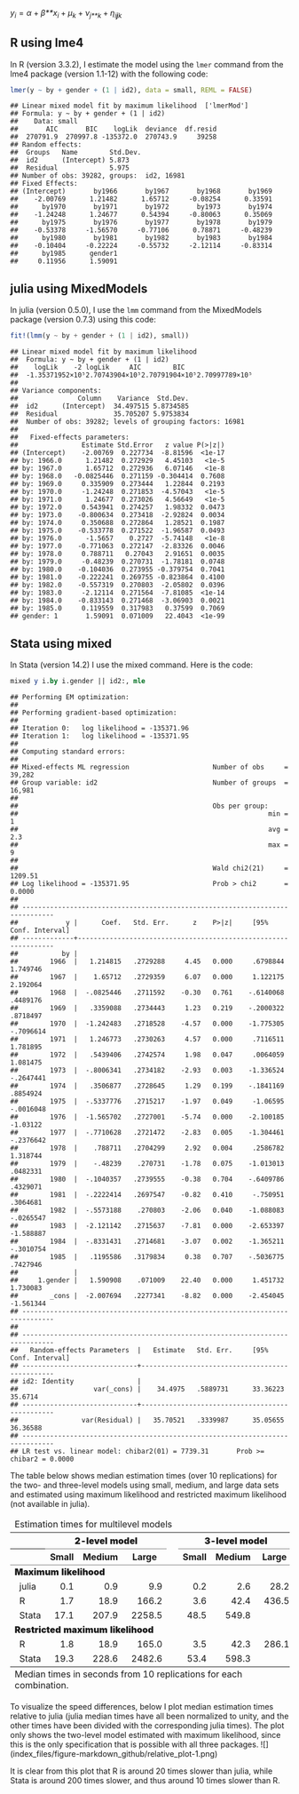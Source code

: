 *y*<sub>*i*</sub> = *α* + *β**x*<sub>*i*</sub> + *μ*<sub>*k*</sub> + *ν*<sub>*j**k*</sub> + *η*<sub>*i**j**k*</sub>

R using lme4
------------

In R (version 3.3.2), I estimate the model using the `lmer` command from the lme4 package (version 1.1-12) with the following code:

``` r
lmer(y ~ by + gender + (1 | id2), data = small, REML = FALSE)
```

    ## Linear mixed model fit by maximum likelihood  ['lmerMod']
    ## Formula: y ~ by + gender + (1 | id2)
    ##    Data: small
    ##       AIC       BIC    logLik  deviance  df.resid 
    ##  270791.9  270997.8 -135372.0  270743.9     39258 
    ## Random effects:
    ##  Groups   Name        Std.Dev.
    ##  id2      (Intercept) 5.873   
    ##  Residual             5.975   
    ## Number of obs: 39282, groups:  id2, 16981
    ## Fixed Effects:
    ## (Intercept)       by1966       by1967       by1968       by1969  
    ##    -2.00769      1.21482      1.65712     -0.08254      0.33591  
    ##      by1970       by1971       by1972       by1973       by1974  
    ##    -1.24248      1.24677      0.54394     -0.80063      0.35069  
    ##      by1975       by1976       by1977       by1978       by1979  
    ##    -0.53378     -1.56570     -0.77106      0.78871     -0.48239  
    ##      by1980       by1981       by1982       by1983       by1984  
    ##    -0.10404     -0.22224     -0.55732     -2.12114     -0.83314  
    ##      by1985      gender1  
    ##     0.11956      1.59091

julia using MixedModels
-----------------------

In julia (version 0.5.0), I use the `lmm` command from the MixedModels package (version 0.7.3) using this code:

``` julia
fit!(lmm(y ~ by + gender + (1 | id2), small))
```

    ## Linear mixed model fit by maximum likelihood
    ##  Formula: y ~ by + gender + (1 | id2)
    ##    logLik    -2 logLik     AIC        BIC    
    ##  -1.35371952×10⁵2.70743904×10⁵2.70791904×10⁵2.70997789×10⁵
    ## 
    ## Variance components:
    ##               Column    Variance  Std.Dev. 
    ##  id2      (Intercept)  34.497515 5.8734585
    ##  Residual              35.705207 5.9753834
    ##  Number of obs: 39282; levels of grouping factors: 16981
    ## 
    ##   Fixed-effects parameters:
    ##                Estimate Std.Error   z value P(>|z|)
    ## (Intercept)    -2.00769  0.227734  -8.81596  <1e-17
    ## by: 1966.0      1.21482  0.272929   4.45103   <1e-5
    ## by: 1967.0      1.65712  0.272936   6.07146   <1e-8
    ## by: 1968.0   -0.0825446  0.271159 -0.304414  0.7608
    ## by: 1969.0     0.335909  0.273444   1.22844  0.2193
    ## by: 1970.0     -1.24248  0.271853  -4.57043   <1e-5
    ## by: 1971.0      1.24677  0.273026   4.56649   <1e-5
    ## by: 1972.0     0.543941  0.274257   1.98332  0.0473
    ## by: 1973.0    -0.800634  0.273418  -2.92824  0.0034
    ## by: 1974.0     0.350688  0.272864   1.28521  0.1987
    ## by: 1975.0    -0.533778  0.271522  -1.96587  0.0493
    ## by: 1976.0      -1.5657    0.2727  -5.74148   <1e-8
    ## by: 1977.0    -0.771063  0.272147  -2.83326  0.0046
    ## by: 1978.0     0.788711   0.27043   2.91651  0.0035
    ## by: 1979.0     -0.48239  0.270731  -1.78181  0.0748
    ## by: 1980.0    -0.104036  0.273955 -0.379754  0.7041
    ## by: 1981.0    -0.222241  0.269755 -0.823864  0.4100
    ## by: 1982.0    -0.557319  0.270803  -2.05802  0.0396
    ## by: 1983.0     -2.12114  0.271564  -7.81085  <1e-14
    ## by: 1984.0    -0.833143  0.271468  -3.06903  0.0021
    ## by: 1985.0     0.119559  0.317983   0.37599  0.7069
    ## gender: 1       1.59091  0.071009   22.4043  <1e-99

Stata using mixed
-----------------

In Stata (version 14.2) I use the mixed command. Here is the code:

``` stata
mixed y i.by i.gender || id2:, mle
```

    ## Performing EM optimization: 
    ## 
    ## Performing gradient-based optimization: 
    ## 
    ## Iteration 0:   log likelihood = -135371.96  
    ## Iteration 1:   log likelihood = -135371.95  
    ## 
    ## Computing standard errors:
    ## 
    ## Mixed-effects ML regression                     Number of obs     =     39,282
    ## Group variable: id2                             Number of groups  =     16,981
    ## 
    ##                                                 Obs per group:
    ##                                                               min =          1
    ##                                                               avg =        2.3
    ##                                                               max =          9
    ## 
    ##                                                 Wald chi2(21)     =    1209.51
    ## Log likelihood = -135371.95                     Prob > chi2       =     0.0000
    ## 
    ## ------------------------------------------------------------------------------
    ##            y |      Coef.   Std. Err.      z    P>|z|     [95% Conf. Interval]
    ## -------------+----------------------------------------------------------------
    ##           by |
    ##        1966  |   1.214815   .2729288     4.45   0.000     .6798844    1.749746
    ##        1967  |    1.65712   .2729359     6.07   0.000     1.122175    2.192064
    ##        1968  |  -.0825446   .2711592    -0.30   0.761    -.6140068    .4489176
    ##        1969  |   .3359088   .2734443     1.23   0.219    -.2000322    .8718497
    ##        1970  |  -1.242483   .2718528    -4.57   0.000    -1.775305   -.7096614
    ##        1971  |   1.246773   .2730263     4.57   0.000     .7116511    1.781895
    ##        1972  |   .5439406   .2742574     1.98   0.047     .0064059    1.081475
    ##        1973  |  -.8006341   .2734182    -2.93   0.003    -1.336524   -.2647441
    ##        1974  |   .3506877   .2728645     1.29   0.199    -.1841169    .8854924
    ##        1975  |  -.5337776   .2715217    -1.97   0.049     -1.06595   -.0016048
    ##        1976  |  -1.565702   .2727001    -5.74   0.000    -2.100185    -1.03122
    ##        1977  |  -.7710628   .2721472    -2.83   0.005    -1.304461   -.2376642
    ##        1978  |    .788711   .2704299     2.92   0.004     .2586782    1.318744
    ##        1979  |    -.48239    .270731    -1.78   0.075    -1.013013    .0482331
    ##        1980  |  -.1040357   .2739555    -0.38   0.704    -.6409786    .4329071
    ##        1981  |  -.2222414   .2697547    -0.82   0.410     -.750951    .3064681
    ##        1982  |  -.5573188    .270803    -2.06   0.040    -1.088083   -.0265547
    ##        1983  |  -2.121142   .2715637    -7.81   0.000    -2.653397   -1.588887
    ##        1984  |  -.8331431   .2714681    -3.07   0.002    -1.365211   -.3010754
    ##        1985  |   .1195586   .3179834     0.38   0.707    -.5036775    .7427946
    ##              |
    ##     1.gender |   1.590908    .071009    22.40   0.000     1.451732    1.730083
    ##        _cons |  -2.007694   .2277341    -8.82   0.000    -2.454045   -1.561344
    ## ------------------------------------------------------------------------------
    ## 
    ## ------------------------------------------------------------------------------
    ##   Random-effects Parameters  |   Estimate   Std. Err.     [95% Conf. Interval]
    ## -----------------------------+------------------------------------------------
    ## id2: Identity                |
    ##                   var(_cons) |    34.4975   .5889731      33.36223     35.6714
    ## -----------------------------+------------------------------------------------
    ##                var(Residual) |   35.70521   .3339987      35.05655    36.36588
    ## ------------------------------------------------------------------------------
    ## LR test vs. linear model: chibar2(01) = 7739.31       Prob >= chibar2 = 0.0000

The table below shows median estimation times (over 10 replications) for the two- and three-level models using small, medium, and large data sets and estimated using maximum likelihood and restricted maximum likelihood (not available in julia).
<table class="gmisc_table" style="border-collapse: collapse; margin-top: 1em; margin-bottom: 1em;">
<thead>
<tr>
<td colspan="8" style="text-align: left;">
Estimation times for multilevel models
</td>
</tr>
<tr>
<th style="border-top: 2px solid grey;">
</th>
<th colspan="3" style="font-weight: 900; border-bottom: 1px solid grey; border-top: 2px solid grey; text-align: center;">
2-level model
</th>
<th style="border-top: 2px solid grey;; border-bottom: hidden;">
 
</th>
<th colspan="3" style="font-weight: 900; border-bottom: 1px solid grey; border-top: 2px solid grey; text-align: center;">
3-level model
</th>
</tr>
<tr>
<th style="border-bottom: 1px solid grey;">
</th>
<th style="border-bottom: 1px solid grey; text-align: center;">
Small
</th>
<th style="border-bottom: 1px solid grey; text-align: center;">
Medium
</th>
<th style="border-bottom: 1px solid grey; text-align: center;">
Large
</th>
<th style="border-bottom: 1px solid grey;" colspan="1">
 
</th>
<th style="border-bottom: 1px solid grey; text-align: center;">
Small
</th>
<th style="border-bottom: 1px solid grey; text-align: center;">
Medium
</th>
<th style="border-bottom: 1px solid grey; text-align: center;">
Large
</th>
</tr>
</thead>
<tbody>
<tr>
<td colspan="8" style="font-weight: 900;">
Maximum likelihood
</td>
</tr>
<tr>
<td style="text-align: left;">
  julia
</td>
<td style="padding-left: 1em; padding-right: .5em; text-align: right;">
0.1
</td>
<td style="padding-left: 1em; padding-right: .5em; text-align: right;">
0.9
</td>
<td style="padding-left: 1em; padding-right: .5em; text-align: right;">
9.9
</td>
<td style colspan="1">
 
</td>
<td style="padding-left: 1em; padding-right: .5em; text-align: right;">
0.2
</td>
<td style="padding-left: 1em; padding-right: .5em; text-align: right;">
2.6
</td>
<td style="padding-left: 1em; padding-right: .5em; text-align: right;">
28.2
</td>
</tr>
<tr>
<td style="text-align: left;">
  R
</td>
<td style="padding-left: 1em; padding-right: .5em; text-align: right;">
1.7
</td>
<td style="padding-left: 1em; padding-right: .5em; text-align: right;">
18.9
</td>
<td style="padding-left: 1em; padding-right: .5em; text-align: right;">
166.2
</td>
<td style colspan="1">
 
</td>
<td style="padding-left: 1em; padding-right: .5em; text-align: right;">
3.6
</td>
<td style="padding-left: 1em; padding-right: .5em; text-align: right;">
42.4
</td>
<td style="padding-left: 1em; padding-right: .5em; text-align: right;">
436.5
</td>
</tr>
<tr>
<td style="text-align: left;">
  Stata
</td>
<td style="padding-left: 1em; padding-right: .5em; text-align: right;">
17.1
</td>
<td style="padding-left: 1em; padding-right: .5em; text-align: right;">
207.9
</td>
<td style="padding-left: 1em; padding-right: .5em; text-align: right;">
2258.5
</td>
<td style colspan="1">
 
</td>
<td style="padding-left: 1em; padding-right: .5em; text-align: right;">
48.5
</td>
<td style="padding-left: 1em; padding-right: .5em; text-align: right;">
549.8
</td>
<td style="padding-left: 1em; padding-right: .5em; text-align: right;">
</td>
</tr>
<tr>
<td colspan="8" style="font-weight: 900;">
Restricted maximum likelihood
</td>
</tr>
<tr>
<td style="text-align: left;">
  R
</td>
<td style="padding-left: 1em; padding-right: .5em; text-align: right;">
1.8
</td>
<td style="padding-left: 1em; padding-right: .5em; text-align: right;">
18.9
</td>
<td style="padding-left: 1em; padding-right: .5em; text-align: right;">
165.0
</td>
<td style colspan="1">
 
</td>
<td style="padding-left: 1em; padding-right: .5em; text-align: right;">
3.5
</td>
<td style="padding-left: 1em; padding-right: .5em; text-align: right;">
42.3
</td>
<td style="padding-left: 1em; padding-right: .5em; text-align: right;">
286.1
</td>
</tr>
<tr>
<td style="border-bottom: 2px solid grey; text-align: left;">
  Stata
</td>
<td style="padding-left: 1em; padding-right: .5em; border-bottom: 2px solid grey; text-align: right;">
19.3
</td>
<td style="padding-left: 1em; padding-right: .5em; border-bottom: 2px solid grey; text-align: right;">
228.6
</td>
<td style="padding-left: 1em; padding-right: .5em; border-bottom: 2px solid grey; text-align: right;">
2482.6
</td>
<td style="border-bottom: 2px solid grey;" colspan="1">
 
</td>
<td style="padding-left: 1em; padding-right: .5em; border-bottom: 2px solid grey; text-align: right;">
53.4
</td>
<td style="padding-left: 1em; padding-right: .5em; border-bottom: 2px solid grey; text-align: right;">
598.3
</td>
<td style="padding-left: 1em; padding-right: .5em; border-bottom: 2px solid grey; text-align: right;">
</td>
</tr>
</tbody>
<tfoot>
<tr>
<td colspan="8">
Median times in seconds from 10 replications for each combination.
</td>
</tr>
</tfoot>
</table>
To visualize the speed differences, below I plot median estimation times relative to julia (julia median times have all been normalized to unity, and the other times have been divided with the corresponding julia times). The plot only shows the two-level model estimated with maximum likelihood, since this is the only specification that is possible with all three packages. ![](index_files/figure-markdown_github/relative_plot-1.png)

It is clear from this plot that R is around 20 times slower than julia, while Stata is around 200 times slower, and thus around 10 times slower than R.
